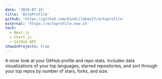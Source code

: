 ```yaml
---
date: '2019-07-15'
title: 'OctoProfile'
github: 'https://github.com/OindrilaDas27/octoprofile'
external: 'https://octoprofile.now.sh'
tech:
  - Next.js
  - Chart.js
  - GitHub API
showInProjects: true
---
```


A nicer look at your GitHub profile and repo stats. Includes data visualizations of your top languages, starred repositories, and sort through your top repos by number of stars, forks, and size.
